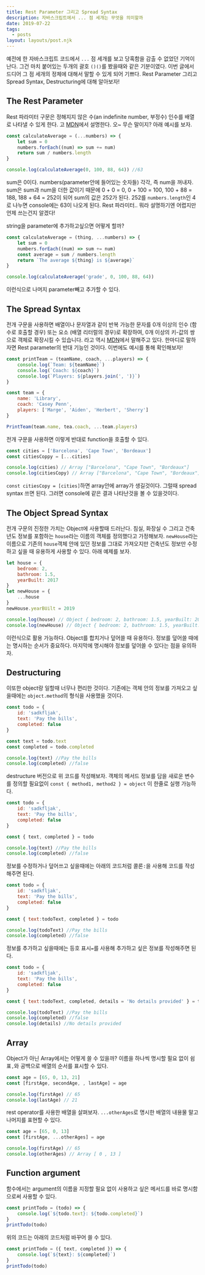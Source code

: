 ```yaml
---
title: Rest Parameter 그리고 Spread Syntax
description: 자바스크립트에서 ... 점 세개는 무엇을 의미할까
date: 2019-07-22
tags:
  - posts
layout: layouts/post.njk
---
```


예전에 한 자바스크립트 코드에서 `...` 점 세개를 보고 당혹함을 감출 수 없었던 기억이 난다. 그건 마치 붙어있는 두개의 괄호 `()()`를 봤을때와 같은 기분이였다. 이번 글에서 드디어 그 점 세개의 정체에 대해서 말할 수 있게 되어 기쁘다. Rest Parameter 그리고 Spread Syntax, Destructuring에 대해 알아보자!

## The Rest Parameter
Rest 파라미터 구문은 정해지지 않은 수(an indefinite number, 부정수) 인수를 배열로 나타낼 수 있게 한다. 고 [MDN](https://developer.mozilla.org/ko/docs/Web/JavaScript/Reference/Functions/rest_parameters)에서 설명한다. 오~ 무슨 말이지? 아래 예시를 보자.

```javascript
const calculateAverage = (...numbers) => {
    let sum = 0
    numbers.forEach((num) => sum += num)
    return sum / numbers.length
}

console.log(calculateAverage(0, 100, 88, 64)) //63
```

sum은 0이다. numbers(parameter안에 들어있는 숫자들) 각각, 즉 num을 꺼내자. sum은 sum과 num을 더한 값이기 때문에 0 + 0 = 0, 0 + 100 = 100, 100 + 88 = 188, 188 + 64 = 252이 되어 sum의 값은 252가 된다. 252를 `numbers.length`인 4로 나누면 console에는 63이 나오게 된다. Rest 파라미터.. 뭐라 설명하기엔 어렵지만 언제 쓰는건지 알겠다!

string을 parameter에 추가하고싶으면 어떻게 할까?
```javascript
const calculateAverage = (thing, ...numbers) => {
    let sum = 0
    numbers.forEach((num) => sum += num)
    const average = sum / numbers.length
    return `The average ${thing} is ${average}`
}

console.log(calculateAverage('grade', 0, 100, 88, 64))
```
이런식으로 나머지 parameter빼고 추가할 수 있다. 

## The Spread Syntax
전개 구문을 사용하면 배열이나 문자열과 같이 반복 가능한 문자를 0개 이상의 인수 (함수로 호출할 경우) 또는 요소 (배열 리터럴의 경우)로 확장하여, 0개 이상의 키-값의 쌍으로 객체로 확장시킬 수 있습니다. 라고 역시 [MDN](https://developer.mozilla.org/ko/docs/Web/JavaScript/Reference/Operators/Spread_syntax)에서 말해주고 있다. 한마디로 말하자면 Rest parameter의 반대 기능인 것이다. 이번에도 예시를 통해 확인해보자!

```javascript
const printTeam = (teamName, coach, ...players) => {
    console.log(`Team: ${teamName}`)
    console.log(`Coach: ${coach}`)
    console.log(`Players: ${players.join(', ')}`)
}

const team = {
    name: 'Library',
    coach: 'Casey Penn', 
    players: ['Marge', 'Aiden', 'Herbert', 'Sherry']
}

PrintTeam(team.name, tea.coach, ...team.players)
```
전개 구문을 사용하면 이렇게 반대로 function을 호출할 수 있다.

```javascript
const cities = ['Barcelona', 'Cape Town', 'Bordeaux']
const citiesCoppy = [...cities]

console.log(cities) // Array ["Barcelona", "Cape Town", "Bordeaux"]
console.log(citiesCopy) // Array ["Barcelona", "Cape Town", "Bordeaux"]
```
`const citiesCopy = [cities]`하면 array안에 array가 생길것이다. 그럴때 spread syntax 쓰면 된다. 그러면 console에 같은 결과 나타난것을 볼 수 있을것이다.


## The Object Spread Syntax
전개 구문의 진정한 가치는 Object에 사용할때 드러난다. 침실, 화장실 수 그리고 건축년도 정보를 포함하는 `house`라는 이름의 객체를 정의했다고 가정해보자. `newHouse`라는 이름으로 기존의 `house`객체 안에 있던 정보를 그대로 가져오지만 건축년도 정보만 수정하고 싶을 때 유용하게 사용할 수 있다. 아래 예제를 보자.

```javascript
let house = {
    bedroom: 2,
    bathroom: 1.5,
    yearBuilt: 2017
}
let newHouse = {
    ...house
}
newHouse.yearBUilt = 2019

console.log(house) // Object { bedroom: 2, bathroom: 1.5, yearBuilt: 2017 }
console.log(newHouse) // Object { bedroom: 2, bathroom: 1.5, yearBuilt: 2019 }
```
이런식으로 활용 가능하다. Object를 합치거나 덮어쓸 때 유용하다. 정보를 덮어쓸 때에는 명시하는 순서가 중요하다. 마지막에 명시해야 정보를 덮어쓸 수 있다는 점을 유의하자.

## Destructuring
이또한 object랑 일할때 너무나 편리한 것이다. 기존에는 객체 안의 정보를 가져오고 싶을때에는 `object.method`의 형식을 사용했을 것이다.
```javascript
const todo = {
    id: 'sadkfljak',
    text: 'Pay the bills',
    completed: false
}

const text = todo.text
const completed = todo.completed

console.log(text) //Pay the bills
console.log(completed) //false
```

destructure 버전으로 위 코드를 작성해보자. 객체의 메서드 정보를 담을 새로운 변수를 정의할 필요없이 `const { method1, method2 } = object` 이 한줄로 실행 가능하다.
```javascript
const todo = {
    id: 'sadkfljak',
    text: 'Pay the bills',
    completed: false
}

const { text, completed } = todo

console.log(text) //Pay the bills
console.log(completed) //false
```

정보를 수정하거나 덮어쓰고 싶을때에는 아래의 코드처럼 콜론`:`을 사용해 코드를 작성해주면 된다.
```javascript
const todo = {
    id: 'sadkfljak',
    text: 'Pay the bills',
    completed: false
}

const { text:todoText, completed } = todo

console.log(todoText) //Pay the bills
console.log(completed) //false
```

정보를 추가하고 싶을때에는 등호 표시`=`를 사용해 추가하고 싶은 정보를 작성해주면 된다.
```javascript
const todo = {
    id: 'sadkfljak',
    text: 'Pay the bills',
    completed: false
}

const { text:todoText, completed, details = 'No details provided' } = todo

console.log(todoText) //Pay the bills
console.log(completed) //false
console.log(details) //No details provided
```

## Array
Object가 아닌 Array에서는 어떻게 쓸 수 있을까? 이름을 하나씩 명시할 필요 없이 쉼표`,`와 공백으로 배열의 순서를 표시할 수 있다. 
```javascript
const age = [65, 0, 13, 21]
const [firstAge, secondAge, , lastAge] = age

console.log(firstAge) // 65
console.log(lastAge) // 21
```

rest operator를 사용한 배열을 살펴보자. `...otherAges`로 명시한 배열의 내용물 말고 나머지를 표현할 수 있다.
```javascript
const age = [65, 0, 13]
const [firstAge, ...otherAges] = age

console.log(firstAge) // 65
console.log(otherAges) // Array [ 0 , 13 ]
```

## Function argument
함수에서는 argument의 이름을 지정할 필요 없이 사용하고 싶은 메서드를 바로 명시함으로써 사용할 수 있다. 
```javascript
const printTodo = (todo) => {
    console.log(`${todo.text}: ${todo.completed}`)
}
printTodo(todo)
```

위의 코드는 아래의 코드처럼 바꾸어 쓸 수 있다.
```javascript
const printTodo = ({ text, completed }) => {
    console.log(`${text}: ${completed}`)
}
printTodo(todo)
```